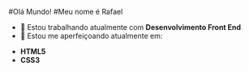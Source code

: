 #Olá Mundo! 
#Meu nome é Rafael

- 🔭 Estou trabalhando atualmente com **Desenvolvimento Front End**
- 🌱 Estou me aperfeiçoando atualmente em:

* **HTML5**
* **CSS3**

